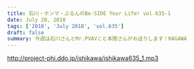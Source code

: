```yaml
---
title: 石川・ホンマ・ぶるんのBe-SIDE Your Life! vol.635-1
date: July 20, 2018
tags: ['2018', 'July 2018', 'vol.635']
draft: false
summary: 今週は石川さんとMr.PVAVこと本間さんがお送りします！KAGAWA
---
```


http://project-phi.ddo.jp/ishikawa/ishikawa635_1.mp3
